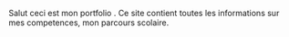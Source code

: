 Salut ceci est mon portfolio . Ce site contient toutes les informations sur mes competences, mon parcours scolaire.
